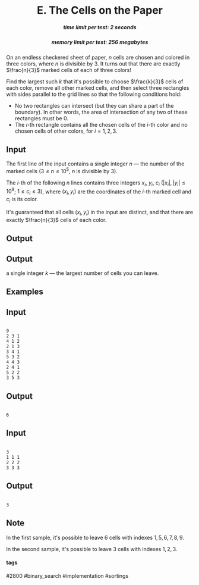 <h1 style='text-align: center;'> E. The Cells on the Paper</h1>

<h5 style='text-align: center;'>time limit per test: 2 seconds</h5>
<h5 style='text-align: center;'>memory limit per test: 256 megabytes</h5>

On an endless checkered sheet of paper, $n$ cells are chosen and colored in three colors, where $n$ is divisible by $3$. It turns out that there are exactly $\frac{n}{3}$ marked cells of each of three colors! 

Find the largest such $k$ that it's possible to choose $\frac{k}{3}$ cells of each color, remove all other marked cells, and then select three rectangles with sides parallel to the grid lines so that the following conditions hold:

* No two rectangles can intersect (but they can share a part of the boundary). In other words, the area of intersection of any two of these rectangles must be $0$.
* The $i$-th rectangle contains all the chosen cells of the $i$-th color and no chosen cells of other colors, for $i = 1, 2, 3$.
## Input

The first line of the input contains a single integer $n$ — the number of the marked cells ($3 \leq n \le 10^5$, $n$ is divisible by 3).

The $i$-th of the following $n$ lines contains three integers $x_i$, $y_i$, $c_i$ ($|x_i|,|y_i| \leq 10^9$; $1 \leq c_i \leq 3$), where $(x_i, y_i)$ are the coordinates of the $i$-th marked cell and $c_i$ is its color.

It's guaranteed that all cells $(x_i, y_i)$ in the input are distinct, and that there are exactly $\frac{n}{3}$ cells of each color.

## Output

## Output

 a single integer $k$ — the largest number of cells you can leave.

## Examples

## Input


```

9
2 3 1
4 1 2
2 1 3
3 4 1
5 3 2
4 4 3
2 4 1
5 2 2
3 5 3

```
## Output


```

6

```
## Input


```

3
1 1 1
2 2 2
3 3 3

```
## Output


```

3

```
## Note

In the first sample, it's possible to leave $6$ cells with indexes $1, 5, 6, 7, 8, 9$.

In the second sample, it's possible to leave $3$ cells with indexes $1, 2, 3$.



#### tags 

#2800 #binary_search #implementation #sortings 